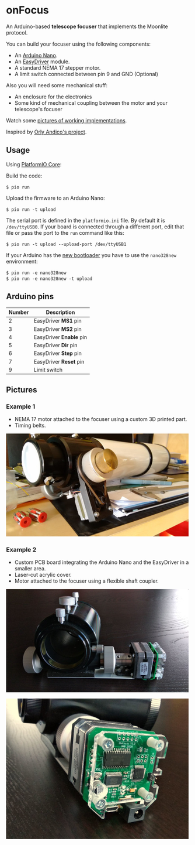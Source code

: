 # onFocus

An Arduino-based **telescope focuser** that implements the Moonlite protocol.

You can build your focuser using the following components:
 * An [Arduino Nano](https://store.arduino.cc/arduino-nano).
 * An [EasyDriver](https://www.sparkfun.com/products/12779) module.
 * A standard NEMA 17 stepper motor.
 * A limit switch connected between pin 9 and GND (Optional)

Also you will need some mechanical stuff:
 * An enclosure for the electronics
 * Some kind of mechanical coupling between the motor and your telescope's focuser

Watch some [pictures of working implementations](#pictures).

Inspired by [Orly Andico's project](http://orlygoingthirty.blogspot.co.nz/2014/04/arduino-based-motor-focuser-controller.html).

## Usage

Using [PlatformIO Core](https://platformio.org/):

Build the code:

    $ pio run

Upload the firmware to an Arduino Nano:

    $ pio run -t upload

The serial port is defined in the `platformio.ini` file.
By default it is `/dev/ttyUSB0`.
If your board is connected through a different port, edit that file or pass the
port to the `run` command like this:

    $ pio run -t upload --upload-port /dev/ttyUSB1

If your Arduino has the [new bootloader](https://docs.platformio.org/en/latest/boards/atmelavr/nanoatmega328new.html)
you have to use the `nano328new` environment:

    $ pio run -e nano328new
    $ pio run -e nano328new -t upload

## Arduino pins

| Number | Description                    | 
|--------|--------------------------------| 
| 2      | EasyDriver **MS1** pin         |
| 3      | EasyDriver **MS2** pin         |
| 4      | EasyDriver **Enable** pin      |
| 5      | EasyDriver **Dir** pin         |
| 6      | EasyDriver **Step** pin        |
| 7      | EasyDriver **Reset** pin       |
| 9      | Limit switch                   |


## Pictures

### Example 1

* NEMA 17 motor attached to the focuser using a custom 3D printed part.
* Timing belts.

![images/focuser1.jpg](images/focuser1.jpg)

### Example 2

* Custom PCB board integrating the Arduino Nano and the EasyDriver in a smaller area.
* Laser-cut acrylic cover.
* Motor attached to the focuser using a flexible shaft coupler.

![images/focuser2.jpg](images/focuser2.jpg)

![images/focuser3.jpg](images/focuser3.jpg)

